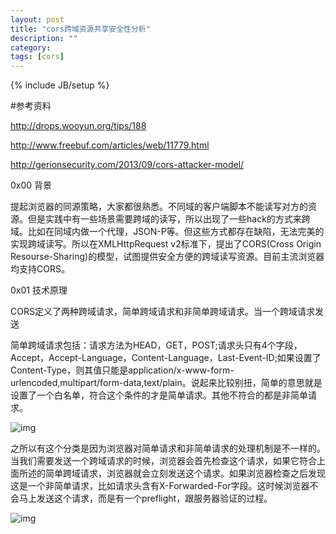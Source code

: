 ```yaml
---
layout: post
title: "cors跨域资源共享安全性分析"
description: ""
category: 
tags: [cors]
---
```

{% include JB/setup %}

#参考资料

http://drops.wooyun.org/tips/188

http://www.freebuf.com/articles/web/11779.html

http://gerionsecurity.com/2013/09/cors-attacker-model/


0x00 背景

提起浏览器的同源策略，大家都很熟悉。不同域的客户端脚本不能读写对方的资源。但是实践中有一些场景需要跨域的读写，所以出现了一些hack的方式来跨域。比如在同域内做一个代理，JSON-P等。但这些方式都存在缺陷，无法完美的实现跨域读写。所以在XMLHttpRequest v2标准下，提出了CORS(Cross Origin Resourse-Sharing)的模型，试图提供安全方便的跨域读写资源。目前主流浏览器均支持CORS。

0x01 技术原理

CORS定义了两种跨域请求，简单跨域请求和非简单跨域请求。当一个跨域请求发送

简单跨域请求包括：请求方法为HEAD，GET，POST;请求头只有4个字段，Accept，Accept-Language，Content-Language，Last-Event-ID;如果设置了Content-Type，则其值只能是application/x-www-form-urlencoded,multipart/form-data,text/plain。说起来比较别扭，简单的意思就是设置了一个白名单，符合这个条件的才是简单请求。其他不符合的都是非简单请求。

![img]({{site.img_url}}cors1.png)

之所以有这个分类是因为浏览器对简单请求和非简单请求的处理机制是不一样的。当我们需要发送一个跨域请求的时候，浏览器会首先检查这个请求，如果它符合上面所述的简单跨域请求，浏览器就会立刻发送这个请求。如果浏览器检查之后发现这是一个非简单请求，比如请求头含有X-Forwarded-For字段。这时候浏览器不会马上发送这个请求，而是有一个preflight，跟服务器验证的过程。

![img]({{site.img_url}}cors2.png)





